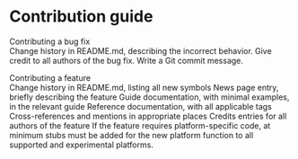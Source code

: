 # Contribution guide

Contributing a bug fix</br>
Change history in README.md, describing the incorrect behavior.
Give credit to all authors of the bug fix.
Write a Git commit message.

Contributing a feature</br>
Change history in README.md, listing all new symbols
News page entry, briefly describing the feature
Guide documentation, with minimal examples, in the relevant guide
Reference documentation, with all applicable tags
Cross-references and mentions in appropriate places
Credits entries for all authors of the feature
If the feature requires platform-specific code, at minimum stubs must be added for the new platform function to all supported and experimental platforms.
